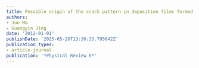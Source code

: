 ```yaml
---
title: Possible origin of the crack pattern in deposition films formed from a drying colloidal suspension
authors:
- Jun Ma
- Guangyin Jing
date: '2012-01-01'
publishDate: '2025-05-26T13:36:33.795642Z'
publication_types:
- article-journal
publication: '*Physical Review E*'
---
```

